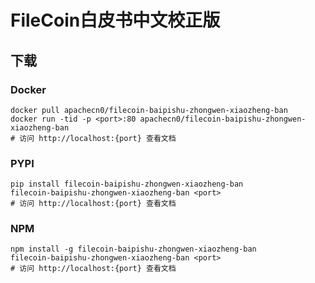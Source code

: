 # FileCoin白皮书中文校正版

## 下载

### Docker

```
docker pull apachecn0/filecoin-baipishu-zhongwen-xiaozheng-ban
docker run -tid -p <port>:80 apachecn0/filecoin-baipishu-zhongwen-xiaozheng-ban
# 访问 http://localhost:{port} 查看文档
```

### PYPI

```
pip install filecoin-baipishu-zhongwen-xiaozheng-ban
filecoin-baipishu-zhongwen-xiaozheng-ban <port>
# 访问 http://localhost:{port} 查看文档
```

### NPM

```
npm install -g filecoin-baipishu-zhongwen-xiaozheng-ban
filecoin-baipishu-zhongwen-xiaozheng-ban <port>
# 访问 http://localhost:{port} 查看文档
```